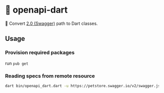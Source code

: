# 📘️ openapi-dart

🚀 Convert [2.0 (Swagger)](https://swagger.io/specification/v2/) path to Dart classes.

## Usage

### Provision required packages

run `pub get`

### Reading specs from remote resource
```bash
dart bin/openapi_dart.dart -u https://petstore.swagger.io/v2/swagger.json -p /pet/{petId}/uploadImage
```